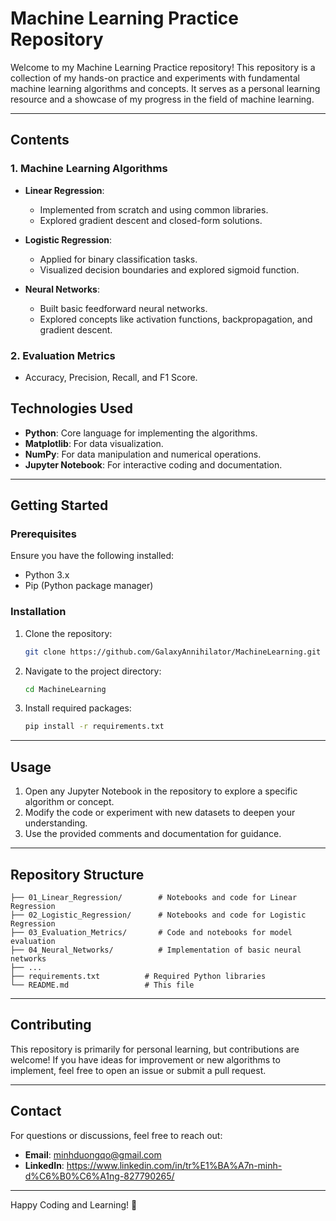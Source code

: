 # Machine Learning Practice Repository

Welcome to my Machine Learning Practice repository! This repository is a collection of my hands-on practice and experiments with fundamental machine learning algorithms and concepts. It serves as a personal learning resource and a showcase of my progress in the field of machine learning.

---

## **Contents**

### **1. Machine Learning Algorithms**
- **Linear Regression**:
  - Implemented from scratch and using common libraries.
  - Explored gradient descent and closed-form solutions.
  
- **Logistic Regression**:
  - Applied for binary classification tasks.
  - Visualized decision boundaries and explored sigmoid function.

- **Neural Networks**:
  - Built basic feedforward neural networks.
  - Explored concepts like activation functions, backpropagation, and gradient descent.

### **2. Evaluation Metrics**
- Accuracy, Precision, Recall, and F1 Score.

## **Technologies Used**
- **Python**: Core language for implementing the algorithms.
- **Matplotlib**: For data visualization.
- **NumPy**: For data manipulation and numerical operations.
- **Jupyter Notebook**: For interactive coding and documentation.

---

## **Getting Started**

### **Prerequisites**
Ensure you have the following installed:
- Python 3.x
- Pip (Python package manager)

### **Installation**
1. Clone the repository:
   ```bash
   git clone https://github.com/GalaxyAnnihilator/MachineLearning.git
   ```
2. Navigate to the project directory:
   ```bash
   cd MachineLearning
   ```
3. Install required packages:
   ```bash
   pip install -r requirements.txt
   ```

---

## **Usage**
1. Open any Jupyter Notebook in the repository to explore a specific algorithm or concept.
2. Modify the code or experiment with new datasets to deepen your understanding.
3. Use the provided comments and documentation for guidance.

---

## **Repository Structure**
```
├── 01_Linear_Regression/        # Notebooks and code for Linear Regression
├── 02_Logistic_Regression/      # Notebooks and code for Logistic Regression
├── 03_Evaluation_Metrics/       # Code and notebooks for model evaluation
├── 04_Neural_Networks/          # Implementation of basic neural networks
├── ...
├── requirements.txt          # Required Python libraries
└── README.md                 # This file
```

---

## **Contributing**
This repository is primarily for personal learning, but contributions are welcome! If you have ideas for improvement or new algorithms to implement, feel free to open an issue or submit a pull request.


---

## **Contact**
For questions or discussions, feel free to reach out:
- **Email**: minhduongqo@gmail.com
- **LinkedIn**: https://www.linkedin.com/in/tr%E1%BA%A7n-minh-d%C6%B0%C6%A1ng-827790265/

---

Happy Coding and Learning! 🚀

